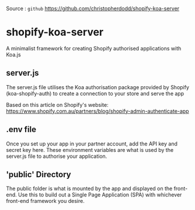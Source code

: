 Source : `github` https://github.com/christopherdodd/shopify-koa-server

# shopify-koa-server
A minimalist framework for creating Shopify authorised applications with Koa.js

## server.js
The server.js file utilises the Koa authorisation package provided by Shopify (koa-shopify-auth) to create a connection to your store and serve the app

Based on this article on Shopify's website: https://www.shopify.com.au/partners/blog/shopify-admin-authenticate-app

## .env file
Once you set up your app in your partner account, add the API key and secret key here. These environment variables are what is used by the server.js file to authorise your application.

## 'public' Directory
The public folder is what is mounted by the app and displayed on the front-end. Use this to build out a Single Page Application (SPA) with whichever front-end framework you desire.


